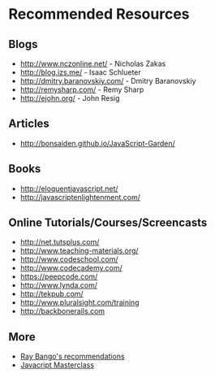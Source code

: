 Recommended Resources
=====================

Blogs
-----

* <http://www.nczonline.net/> - Nicholas Zakas
* <http://blog.izs.me/> - Isaac Schlueter
* <http://dmitry.baranovskiy.com/> - Dmitry Baranovskiy
* <http://remysharp.com/> - Remy Sharp
* <http://ejohn.org/> - John Resig

Articles
--------

* <http://bonsaiden.github.io/JavaScript-Garden/>

Books
-----

* <http://eloquentjavascript.net/>
* <http://javascriptenlightenment.com/>

Online Tutorials/Courses/Screencasts
------------------------------------

* <http://net.tutsplus.com/>
* <http://www.teaching-materials.org/>
* <http://www.codeschool.com/>
* <http://www.codecademy.com/>
* <https://peepcode.com/>
* <http://www.lynda.com/>
* <http://tekpub.com/>
* <http://www.pluralsight.com/training>
* <http://backbonerails.com>

## More

* [Ray Bango's recommendations](http://net.tutsplus.com/tutorials/javascript-ajax/required-javascript-reading/)
* [Javacript Masterclass](http://www.youtube.com/watch?v=v0TFmdO4ZP0&list=PL37ZVnwpeshF7AHpbZt33aW0brYJyNftx&index=2)